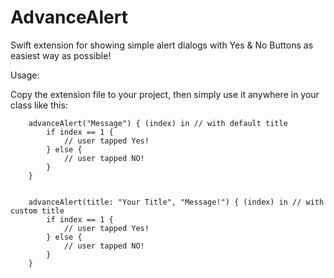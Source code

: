 # AdvanceAlert
Swift extension for showing simple alert dialogs with Yes & No Buttons as easiest way as possible!

Usage:

Copy the extension file to your project, then simply use it anywhere in your class like this:


        advanceAlert("Message") { (index) in // with default title
            if index == 1 {
                // user tapped Yes!
            } else {
                // user tapped NO!
            }
        }
   
        
        advanceAlert(title: "Your Title", "Message!") { (index) in // with custom title
            if index == 1 {
                // user tapped Yes!
            } else {
                // user tapped NO!
            }
        }

